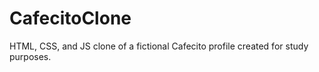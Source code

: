 # CafecitoClone
HTML, CSS, and JS clone of a fictional Cafecito profile created for study purposes.
